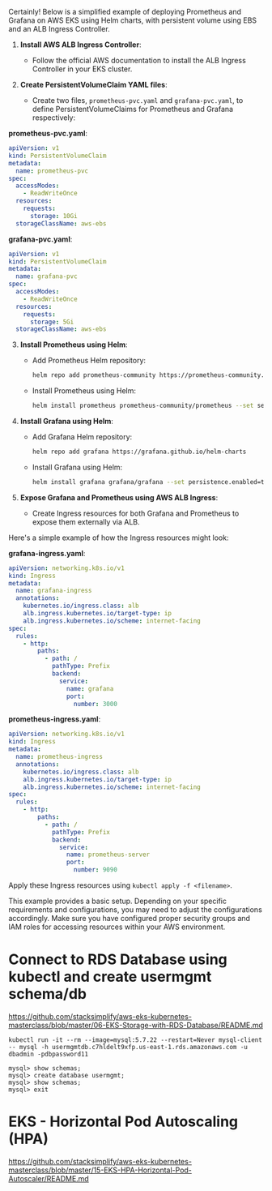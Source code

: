 Certainly! Below is a simplified example of deploying Prometheus and Grafana on AWS EKS using Helm charts, with persistent volume using EBS and an ALB Ingress Controller.

1. **Install AWS ALB Ingress Controller**:
   - Follow the official AWS documentation to install the ALB Ingress Controller in your EKS cluster.

2. **Create PersistentVolumeClaim YAML files**:
   - Create two files, `prometheus-pvc.yaml` and `grafana-pvc.yaml`, to define PersistentVolumeClaims for Prometheus and Grafana respectively:

**prometheus-pvc.yaml**:
```yaml
apiVersion: v1
kind: PersistentVolumeClaim
metadata:
  name: prometheus-pvc
spec:
  accessModes:
    - ReadWriteOnce
  resources:
    requests:
      storage: 10Gi
  storageClassName: aws-ebs
```

**grafana-pvc.yaml**:
```yaml
apiVersion: v1
kind: PersistentVolumeClaim
metadata:
  name: grafana-pvc
spec:
  accessModes:
    - ReadWriteOnce
  resources:
    requests:
      storage: 5Gi
  storageClassName: aws-ebs
```

3. **Install Prometheus using Helm**:
   - Add Prometheus Helm repository:
     ```bash
     helm repo add prometheus-community https://prometheus-community.github.io/helm-charts
     ```
   - Install Prometheus using Helm:
     ```bash
     helm install prometheus prometheus-community/prometheus --set server.persistentVolume.enabled=true --set server.persistentVolume.storageClass=aws-ebs -f prometheus-pvc.yaml
     ```

4. **Install Grafana using Helm**:
   - Add Grafana Helm repository:
     ```bash
     helm repo add grafana https://grafana.github.io/helm-charts
     ```
   - Install Grafana using Helm:
     ```bash
     helm install grafana grafana/grafana --set persistence.enabled=true --set persistence.storageClassName=aws-ebs --set persistence.size=5Gi -f grafana-pvc.yaml
     ```

5. **Expose Grafana and Prometheus using AWS ALB Ingress**:
   - Create Ingress resources for both Grafana and Prometheus to expose them externally via ALB.

Here's a simple example of how the Ingress resources might look:

**grafana-ingress.yaml**:
```yaml
apiVersion: networking.k8s.io/v1
kind: Ingress
metadata:
  name: grafana-ingress
  annotations:
    kubernetes.io/ingress.class: alb
    alb.ingress.kubernetes.io/target-type: ip
    alb.ingress.kubernetes.io/scheme: internet-facing
spec:
  rules:
    - http:
        paths:
          - path: /
            pathType: Prefix
            backend:
              service:
                name: grafana
                port:
                  number: 3000
```

**prometheus-ingress.yaml**:
```yaml
apiVersion: networking.k8s.io/v1
kind: Ingress
metadata:
  name: prometheus-ingress
  annotations:
    kubernetes.io/ingress.class: alb
    alb.ingress.kubernetes.io/target-type: ip
    alb.ingress.kubernetes.io/scheme: internet-facing
spec:
  rules:
    - http:
        paths:
          - path: /
            pathType: Prefix
            backend:
              service:
                name: prometheus-server
                port:
                  number: 9090
```
Apply these Ingress resources using `kubectl apply -f <filename>`.

This example provides a basic setup. Depending on your specific requirements and configurations, you may need to adjust the configurations accordingly. Make sure you have configured proper security groups and IAM roles for accessing resources within your AWS environment.


#  Connect to RDS Database using kubectl and create usermgmt schema/db
https://github.com/stacksimplify/aws-eks-kubernetes-masterclass/blob/master/06-EKS-Storage-with-RDS-Database/README.md

```
kubectl run -it --rm --image=mysql:5.7.22 --restart=Never mysql-client -- mysql -h usermgmtdb.c7hldelt9xfp.us-east-1.rds.amazonaws.com -u dbadmin -pdbpassword11

mysql> show schemas;
mysql> create database usermgmt;
mysql> show schemas;
mysql> exit
```

# EKS - Horizontal Pod Autoscaling (HPA)
https://github.com/stacksimplify/aws-eks-kubernetes-masterclass/blob/master/15-EKS-HPA-Horizontal-Pod-Autoscaler/README.md



